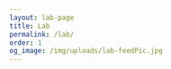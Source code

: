 ```yaml
---
layout: lab-page
title: Lab
permalink: /lab/
order: 1
og_image: /img/uploads/lab-feedPic.jpg
---
```

